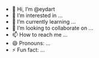 - 👋 Hi, I’m @eydart
- 👀 I’m interested in ...
- 🌱 I’m currently learning ...
- 💞️ I’m looking to collaborate on ...
- 📫 How to reach me ...
- 😄 Pronouns: ...
- ⚡ Fun fact: ...

<!---
eydart/eydart is a ✨ special ✨ repository because its `README.md` (this file) appears on your GitHub profile.
You can click the Preview link to take a look at your changes.
--->
